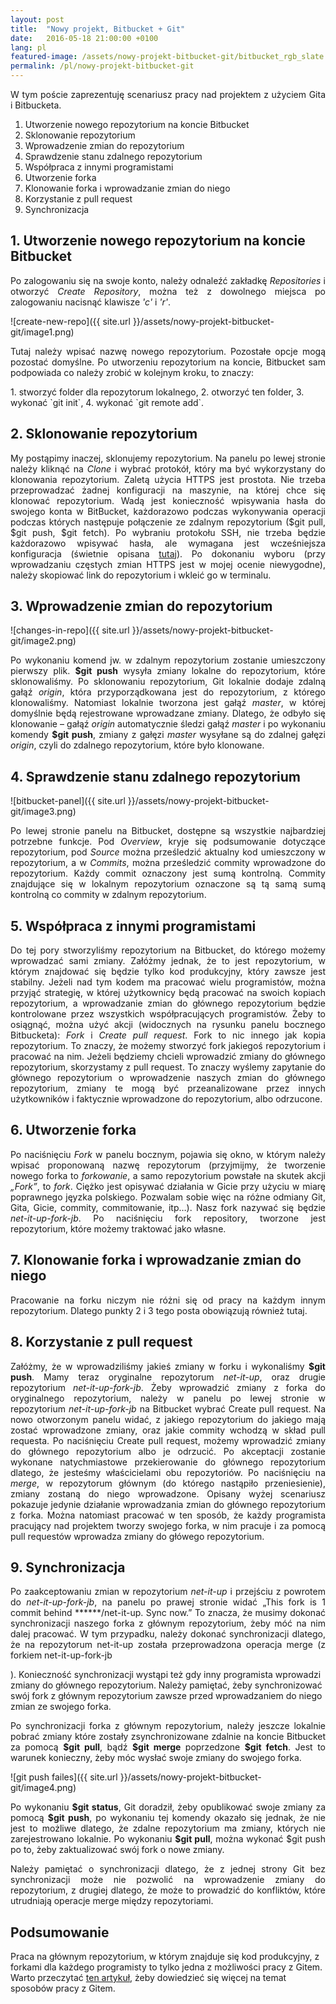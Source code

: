 ```yaml
---
layout: post
title:  "Nowy projekt, Bitbucket + Git"
date:   2016-05-18 21:00:00 +0100
lang: pl
featured-image: /assets/nowy-projekt-bitbucket-git/bitbucket_rgb_slate.svg
permalink: /pl/nowy-projekt-bitbucket-git
---
```


<p align="justify">
W tym poście zaprezentuję scenariusz pracy nad projektem z użyciem Gita i Bitbucketa.
</p>

1. Utworzenie nowego repozytorium na koncie Bitbucket
2. Sklonowanie repozytorium
3. Wprowadzenie zmian do repozytorium
4. Sprawdzenie stanu zdalnego repozytorium
5. Współpraca z innymi programistami
6. Utworzenie forka
7. Klonowanie forka i wprowadzanie zmian do niego
8. Korzystanie z pull request
9. Synchronizacja

<h2>1. Utworzenie nowego repozytorium na koncie Bitbucket</h2>
<p align="justify">
Po zalogowaniu się na swoje konto, należy odnaleźć zakładkę <i>Repositories</i> i otworzyć <i>Create Repository</i>, można też z dowolnego miejsca po zalogowaniu nacisnąć klawisze <i>'c'</i> i <i>'r'</i>.
</p>
![create-new-repo]({{ site.url }}/assets/nowy-projekt-bitbucket-git/image1.png)
<p align="justify">
Tutaj należy wpisać nazwę nowego repozytorium. Pozostałe opcje mogą pozostać domyślne. Po utworzeniu repozytorium na koncie, Bitbucket sam podpowiada co należy zrobić w kolejnym kroku, to znaczy:
</p>
1. stworzyć folder dla repozytorum lokalnego,
2. otworzyć ten folder,
3. wykonać `git init`,
4. wykonać `git remote add`.

<h2>2. Sklonowanie repozytorium</h2>
<p align="justify">
My postąpimy inaczej, sklonujemy repozytorium. Na panelu po lewej stronie należy kliknąć na <i>Clone</i> i wybrać protokół, który ma być wykorzystany do klonowania repozytorium. Zaletą użycia HTTPS jest prostota. Nie trzeba przeprowadzać żadnej konfiguracji na maszynie, na której chce się klonować repozytorium. Wadą jest konieczność wpisywania hasła do swojego konta w BitBucket, każdorazowo podczas wykonywania operacji podczas których następuje połączenie ze zdalnym repozytorium ($git pull, $git push, $git fetch).  Po wybraniu protokołu SSH, nie trzeba będzie każdorazowo wpisywać hasła, ale wymagana jest wcześniejsza konfiguracja (świetnie opisana <a href="https://confluence.atlassian.com/bitbucket/set-up-ssh-for-git-728138079.html">tutaj</a>). Po dokonaniu wyboru (przy wprowadzaniu częstych zmian HTTPS jest w mojej ocenie niewygodne), należy skopiować link do repozytorium i wkleić go w terminalu.
</p>
<h2>3. Wprowadzenie zmian do repozytorium</h2>
![changes-in-repo]({{ site.url }}/assets/nowy-projekt-bitbucket-git/image2.png)

<p align="justify">
Po wykonaniu komend  jw. w zdalnym repozytorium zostanie umieszczony pierwszy plik. <b>$git push</b> wysyła zmiany lokalne do repozytorium, które sklonowaliśmy. Po sklonowaniu repozytorium, Git lokalnie dodaje zdalną gałąź <i>origin</i>, która przyporządkowana jest do repozytorium, z którego klonowaliśmy. Natomiast lokalnie tworzona jest gałąź <i>master</i>, w której domyślnie będą rejestrowane wprowadzane zmiany. Dlatego, że odbyło się klonowanie – gałąź <i>origin</i> automatycznie śledzi gałąź <i>master</i> i po wykonaniu komendy <b>$git push</b>, zmiany z gałęzi <i>master</i> wysyłane są do zdalnej gałęzi <i>origin</i>, czyli do zdalnego repozytorium, które było klonowane.
</p>
<h2>4. Sprawdzenie stanu zdalnego repozytorium</h2>
![bitbucket-panel]({{ site.url }}/assets/nowy-projekt-bitbucket-git/image3.png)
<p align="justify">
Po lewej stronie panelu na Bitbucket, dostępne są wszystkie najbardziej potrzebne funkcje. Pod <i>Overview</i>, kryje się podsumowanie dotyczące repozytorium, pod <i>Source</i> można prześledzić aktualny kod umieszczony w repozytorium, a w <i>Commits</i>, można prześledzić commity wprowadzone do repozytorium. Każdy commit oznaczony jest sumą kontrolną. Commity znajdujące się w lokalnym repozytorium oznaczone są tą samą sumą kontrolną co commity w zdalnym repozytorium.
</p>
<h2>5. Współpraca z innymi programistami</h2>
<p align="justify">
Do tej pory stworzyliśmy repozytorium na Bitbucket, do którego możemy wprowadzać sami zmiany. Załóżmy jednak, że to jest repozytorium, w którym znajdować się będzie tylko kod produkcyjny, który zawsze jest stabilny. Jeżeli nad tym kodem ma pracować wielu programistów, można przyjąć strategię, w której użytkownicy będą pracować na swoich kopiach repozytorium, a wprowadzanie zmian do głównego repozytorium będzie kontrolowane przez wszystkich współpracujących programistów. Żeby to osiągnąć, można użyć akcji (widocznych na rysunku panelu bocznego Bitbucketa): <i>Fork</i> i <i>Create pull request</i>. Fork to nic innego jak kopia repozytorium. To znaczy, że możemy stworzyć fork jakiegoś repozytorium i pracować na nim. Jeżeli będziemy chcieli wprowadzić zmiany do głównego repozytorium, skorzystamy z pull request. To znaczy wyślemy zapytanie do głównego repozytorium o wprowadzenie naszych zmian do głównego repozytorium, zmiany te mogą być przeanalizowane przez innych użytkowników i faktycznie wprowadzone do repozytorium, albo odrzucone.
</p>
<h2>6. Utworzenie forka</h2>
<p align="justify">
Po naciśnięciu <i>Fork</i> w panelu bocznym, pojawia się okno, w którym należy wpisać proponowaną nazwę repozytorum (przyjmijmy, że tworzenie nowego forka to <i>forkowanie</i>, a samo repozytorium powstałe na skutek akcji <i>„Fork”</i>, to <i>fork</i>. Ciężko jest opisywać działania w Gicie przy użyciu w miarę poprawnego jęyzka polskiego. Pozwalam sobie więc na różne odmiany Git, Gita, Gicie, commity, commitowanie, itp…). Nasz fork nazywać się będzie <i>net-it-up-fork-jb</i>. Po naciśnięciu fork repository, tworzone jest repozytorium, które możemy traktować jako własne.
</p>
<h2>7. Klonowanie forka i wprowadzanie zmian do niego</h2>
<p align="justify">
Pracowanie na forku niczym nie różni się od pracy na każdym innym repozytorium. Dlatego punkty 2 i 3 tego posta obowiązują również tutaj.
</p>
<h2>8. Korzystanie z pull request</h2>
<p align="justify">
Załóżmy, że w wprowadziliśmy jakieś zmiany w forku i wykonaliśmy <b>$git push</b>. Mamy teraz oryginalne repozytorum <i>net-it-up</i>, oraz drugie repozytorium <i>net-it-up-fork-jb</i>. Żeby wprowadzić zmiany z forka do oryginalnego repozytorium, należy w panelu po lewej stronie w repozytorium <i>net-it-up-fork-jb</i> na Bitbucket wybrać Create pull request. Na nowo otworzonym panelu widać, z jakiego repozytorium do jakiego mają zostać wprowadzone zmiany, oraz jakie commity wchodzą w skład pull requesta. Po naciśnięciu Create pull request, możemy wprowadzić zmiany do głównego repozytorium albo je odrzucić. Po akceptacji zostanie wykonane natychmiastowe przekierowanie do głównego repozytorium dlatego, że jesteśmy właścicielami obu repozytoriów. Po naciśnięciu na <i>merge</i>, w repozytorum głównym (do którego nastąpiło przeniesienie), zmiany zostaną do niego wprowadzone. Opisany wyżej scenariusz pokazuje jedynie działanie wprowadzania zmian do głównego repozytorium z forka. Można natomiast pracować w ten sposób, że każdy programista pracujący nad projektem tworzy swojego forka, w nim pracuje i za pomocą pull requestów wprowadza zmiany do główego repozytorium.
</p>
<h2>9. Synchronizacja</h2>
<p align="justify">
Po zaakceptowaniu zmian w repozytorium <i>net-it-up</i> i przejściu z powrotem do <i>net-it-up-fork-jb</i>, na panelu po prawej stronie widać „This fork is 1 commit behind ******/net-it-up. Sync now.” To znacza, że musimy dokonać synchronizacji naszego forka z głównym repozytorium, żeby móć na nim dalej pracować. W tym przypadku, należy dokonać synchronizacji dlatego, że na repozytorum net-it-up została przeprowadzona operacja merge (z forkiem </i>net-it-up-fork-jb</p>). Konieczność synchronizacji wystąpi też gdy inny programista wprowadzi zmiany do głównego repozytorium. Należy pamiętać, żeby synchronizować swój fork z głównym repozytorium zawsze przed wprowadzaniem do niego zmian ze swojego forka.
</p>
<p align="justify">
Po synchronizacji forka z głównym repozytorium, należy jeszcze lokalnie pobrać zmiany które zostały zsynchronizowane zdalnie na koncie Bitbucket za pomocą <b>$git pull</b>, bądź <b>$git merge</b> poprzedzone <b>$git fetch</b>. Jest to warunek konieczny, żeby móc wysłać swoje zmiany do swojego forka.
</p>
![git push failes]({{ site.url }}/assets/nowy-projekt-bitbucket-git/image4.png)

<p align="justify">
Po wykonaniu <b>$git status</b>, Git doradził, żeby opublikować swoje zmiany za pomocą <b>$git push</b>, po wykonaniu tej komendy okazało się jednak, że nie jest to możliwe dlatego, że zdalne repozytorium ma zmiany, których nie zarejestrowano lokalnie. Po wykonaniu <b>$git pull</b>, można  wykonać $git push po to, żeby zaktualizować swój fork o nowe zmiany.
</p>
<p align="justify">
Należy pamiętać o synchronizacji dlatego, że z jednej strony Git bez synchronizacji może nie pozwolić na wprowadzenie zmiany do repozytorium, z drugiej dlatego, że może to prowadzić do konfliktów, które utrudniają operacje merge między repozytoriami.
</p>
<h2>Podsumowanie</h2>
Praca na głównym repozytorium, w którym znajduje się kod produkcyjny, z forkami dla każdego programisty  to tylko jedna z możliwości pracy z Gitem. Warto przeczytać <a href="https://www.atlassian.com/git/tutorials/comparing-workflows">ten artykuł</a>, żeby dowiedzieć się więcej na temat sposobów pracy z Gitem.